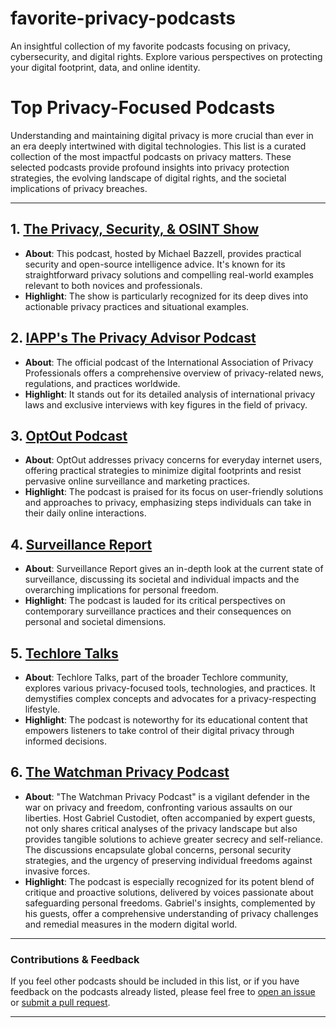 # favorite-privacy-podcasts
An insightful collection of my favorite podcasts focusing on privacy, cybersecurity, and digital rights. Explore various perspectives on protecting your digital footprint, data, and online identity.

# Top Privacy-Focused Podcasts

Understanding and maintaining digital privacy is more crucial than ever in an era deeply intertwined with digital technologies. This list is a curated collection of the most impactful podcasts on privacy matters. These selected podcasts provide profound insights into privacy protection strategies, the evolving landscape of digital rights, and the societal implications of privacy breaches.

---

## 1. [The Privacy, Security, & OSINT Show](https://inteltechniques.com/podcast.html)
- **About**: This podcast, hosted by Michael Bazzell, provides practical security and open-source intelligence advice. It's known for its straightforward privacy solutions and compelling real-world examples relevant to both novices and professionals.
- **Highlight**: The show is particularly recognized for its deep dives into actionable privacy practices and situational examples.

## 2. [IAPP's The Privacy Advisor Podcast](https://iapp.org/news/a/category/podcast/)
- **About**: The official podcast of the International Association of Privacy Professionals offers a comprehensive overview of privacy-related news, regulations, and practices worldwide.
- **Highlight**: It stands out for its detailed analysis of international privacy laws and exclusive interviews with key figures in the field of privacy.

## 3. [OptOut Podcast](https://optoutpod.com/)
- **About**: OptOut addresses privacy concerns for everyday internet users, offering practical strategies to minimize digital footprints and resist pervasive online surveillance and marketing practices.
- **Highlight**: The podcast is praised for its focus on user-friendly solutions and approaches to privacy, emphasizing steps individuals can take in their daily online interactions.

## 4. [Surveillance Report](https://surveillancereport.tech/)
- **About**: Surveillance Report gives an in-depth look at the current state of surveillance, discussing its societal and individual impacts and the overarching implications for personal freedom.
- **Highlight**: The podcast is lauded for its critical perspectives on contemporary surveillance practices and their consequences on personal and societal dimensions.

## 5. [Techlore Talks](https://techlore.tech/talks.html)
- **About**: Techlore Talks, part of the broader Techlore community, explores various privacy-focused tools, technologies, and practices. It demystifies complex concepts and advocates for a privacy-respecting lifestyle.
- **Highlight**: The podcast is noteworthy for its educational content that empowers listeners to take control of their digital privacy through informed decisions.

## 6. [The Watchman Privacy Podcast](https://watchmanprivacy.com/podcast/)
- **About**: "The Watchman Privacy Podcast" is a vigilant defender in the war on privacy and freedom, confronting various assaults on our liberties. Host Gabriel Custodiet, often accompanied by expert guests, not only shares critical analyses of the privacy landscape but also provides tangible solutions to achieve greater secrecy and self-reliance. The discussions encapsulate global concerns, personal security strategies, and the urgency of preserving individual freedoms against invasive forces.
- **Highlight**: The podcast is especially recognized for its potent blend of critique and proactive solutions, delivered by voices passionate about safeguarding personal freedoms. Gabriel's insights, complemented by his guests, offer a comprehensive understanding of privacy challenges and remedial measures in the modern digital world.

---

### Contributions & Feedback
If you feel other podcasts should be included in this list, or if you have feedback on the podcasts already listed, please feel free to [open an issue](#) or [submit a pull request](#).

---


